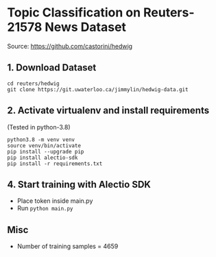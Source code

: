 # Topic Classification on Reuters-21578 News Dataset
Source: https://github.com/castorini/hedwig

## 1. Download Dataset
```
cd reuters/hedwig
git clone https://git.uwaterloo.ca/jimmylin/hedwig-data.git
```

## 2. Activate virtualenv and install requirements
(Tested in python-3.8)
```
python3.8 -m venv venv
source venv/bin/activate
pip install --upgrade pip
pip install alectio-sdk
pip install -r requirements.txt
```

## 4. Start training with Alectio SDK
- Place token inside main.py
- Run `python main.py`

## Misc
- Number of training samples = 4659
